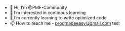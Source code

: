- 👋 Hi, I’m @PME-Community
- 👀 I’m interested in continous learning
- 🌱 I’m currently learning to write optimized code
- 📫 How to reach me - progmadeeasy@gmail.com
test
<!---
PME-Community/PME-Community is a ✨ special ✨ repository because its `README.md` (this file) appears on your GitHub profile.
You can click the Preview link to take a look at your changes.
--->
